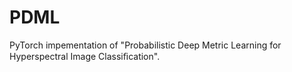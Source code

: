 # PDML
PyTorch impementation of "Probabilistic Deep Metric Learning for Hyperspectral Image Classiﬁcation".
